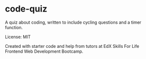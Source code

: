 # code-quiz
A quiz about coding, written to include cycling questions and a timer function.

License: MIT

Created with starter code and help from tutors at EdX Skills For Life Frontend Web Development Bootcamp.
